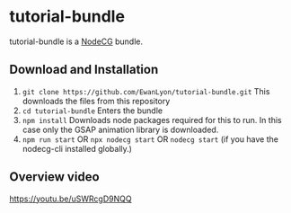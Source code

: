 # tutorial-bundle

tutorial-bundle is a [NodeCG](http://github.com/nodecg/nodecg) bundle.

## Download and Installation

1. `git clone https://github.com/EwanLyon/tutorial-bundle.git` This downloads the files from this repository
2. `cd tutorial-bundle` Enters the bundle
3. `npm install` Downloads node packages required for this to run. In this case only the GSAP animation library is downloaded.
4. `npm run start` OR `npx nodecg start` OR `nodecg start` (if you have the nodecg-cli installed globally.)

## Overview video

<https://youtu.be/uSWRcgD9NQQ>
